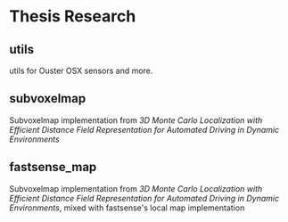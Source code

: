# Thesis Research

## utils

utils for Ouster OSX sensors and more.

## subvoxelmap

Subvoxelmap implementation from *3D Monte Carlo Localization with Efficient Distance Field Representation for Automated Driving in Dynamic Environments*

## fastsense_map

Subvoxelmap implementation from *3D Monte Carlo Localization with Efficient Distance Field Representation for Automated Driving in Dynamic Environments*, mixed with fastsense's local map implementation
